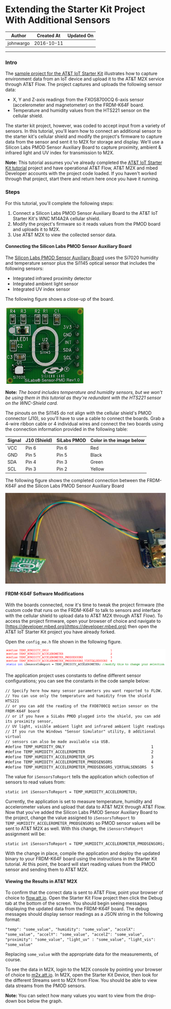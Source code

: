 
# Extending the Starter Kit Project With Additional Sensors

|   Author   | Created At  | Updated On  |
| ---------- | ----------- | ----------- |
| johnwargo  | 2016-10-11  |             |

------

### Intro

The [sample project for the AT&T IoT Starter Kit](https://starterkit.att.com/quickstart) illustrates how to capture environment data from an IoT device and upload it to the AT&T M2X service through AT&T Flow. The project captures and uploads the following sensor data:

+ X, Y and Z-axis readings from the FXOS8700CQ 6-axis sensor (accelerometer and magnetometer) on the FRDM-K64F board.
+ Temperature and humidity values from the HTS221 sensor on the cellular shield.

The starter kit project, however, was coded to accept input from a variety of sensors. In this tutorial, you'll learn how to connect an additional sensor to the starter kit's cellular shield and modify the project's firmware to capture data from the sensor and sent it to M2X for storage and display. We'll use a Silicon Labs PMOD Sensor Auxiliary Board to capture proximity, ambient & infrared light and UV index for transmission to M2X.

**Note:** This tutorial assumes you've already completed the [AT&T IoT Starter Kit tutorial](https://starterkit.att.com/quickstart) project and have operational AT&T Flow, AT&T M2X and mbed Developer accounts with the project code loaded. If you haven't worked through that project, start there and return here once you have it running. 
 
### Steps

For this tutorial, you'll complete the following steps:

1. Connect a Silicon Labs PMOD Sensor Auxiliary Board to the AT&T IoT Starter Kit's WNC M14A2A cellular shield.
2. Modify the project's firmware so it reads values from the PMOD board and uploads it to M2X.
3. Use AT&T M2X to view the collected sensor data.  

#### Connecting the Silicon Labs PMOD Sensor Auxiliary Board

The [Silicon Labs PMOD Sensor Auxiliary Board](http://www.silabs.com/products/sensors/pages/sensor-pmod.aspx) uses the Si7020 humidity and temperature sensor plus the Si1145 optical sensor that includes the following sensors:

+ Integrated infrared proximity detector
+ Integrated ambient light sensor
+ Integrated UV index sensor   

The following figure shows a close-up of the board.
 
![alt text](../images/extending-starter-kit-project-with-additional-sensors/figure-01.png "Silicon Labs PMOD Sensor Auxiliary Board")

**Note:** *The board includes temperature and humidity sensors, but we won't be using them in this tutorial as they're redundant with the HTS221 sensor on the WNC-Shield card.*

The pinouts on the Si1145 do not align with the cellular shield's PMOD connector (J10), so you'll have to use a cable to connect the boards. Grab a 4-wire ribbon cable or 4 individual wires and connect the two boards using the connection information provided in the following table:

| Signal | J10 (Shield) | SiLabs PMOD | Color in the image below |
| ------ | ------------ | ----------- | ------------------------ |
| VCC    | Pin 6        | Pin 6       | Red                      |
| GND    | Pin 5        | Pin 5       | Black                    |
| SDA    | Pin 4        | Pin 3       | Green                    |
| SCL    | Pin 3        | Pin 2       | Yellow                   |
 
The following figure shows the completed connection between the FRDM-K64F and the Silicon Labs PMOD Sensor Auxiliary Board  

![alt text](../images/extending-starter-kit-project-with-additional-sensors/figure-02.png "A completed connection between the FRDM-K64F and the Silicon Labs PMOD Sensor Auxiliary Board")

#### FRDM-K64F Software Modifications

With the boards connected, now it's time to tweak the project firmware (the custom code that runs on the FRDM-K64F to talk to sensors and interface with the cellular shield to upload data to AT&T M2X through AT&T Flow). To access the project firmware, open your browser of choice and navigate to [https://developer.mbed.org](https://developer.mbed.org) then open the AT&T IoT Starter Kit project you have already forked. 

Open the `config_me.h` file shown in the following figure.

![alt text](../images/extending-starter-kit-project-with-additional-sensors/figure-03.png "mbed Development Environment")  

The application project uses constants to define different sensor configurations; you can see the constants in the code sample below:
 
	// Specify here how many sensor parameters you want reported to FLOW.
	// You can use only the temperature and humidity from the shield HTS221
	// or you can add the reading of the FXO8700CQ motion sensor on the FRDM-K64F board
	// or if you have a SiLabs PMOD plugged into the shield, you can add its proximity sensor,
	// UV light, visible ambient light and infrared ambient light readings
	// If you run the Windows "Sensor Simulator" utility, 8 additional virtual
	// sensors can also be made available via USB.
	#define TEMP_HUMIDITY_ONLY                                      1
	#define TEMP_HUMIDITY_ACCELEROMETER                             2
	#define TEMP_HUMIDITY_ACCELEROMETER_GPS                         3
	#define TEMP_HUMIDITY_ACCELEROMETER_PMODSENSORS                 4
	#define TEMP_HUMIDITY_ACCELEROMETER_PMODSENSORS_VIRTUALSENSORS  5

The value for `iSensorsToReport` tells the application which collection of sensors to read values from:

	static int iSensorsToReport = TEMP_HUMIDITY_ACCELEROMETER;   

Currently, the application is set to measure temperature, humidity and accelerometer values and upload that data to AT&T M2X through AT&T Flow. Now that you've added the Silicon Labs PMOD Sensor Auxiliary Board to the project, change the value assigned to `iSensorsToReport` to `TEMP_HUMIDITY_ACCELEROMETER_PMODSENSORS` so PMOD sensor values will be sent to AT&T M2X as well. With this change, the `iSensorsToReport` assignment will be: 
 
	static int iSensorsToReport = TEMP_HUMIDITY_ACCELEROMETER_PMODSENSORS;

With the change in place, compile the application and deploy the updated binary to your FRDM-K64F board using the instructions in the Starter Kit tutorial. At this point, the board will start reading values from the PMOD sensor and sending them to AT&T M2X.

#### Viewing the Results in AT&T M2X

To confirm that the correct data is sent to AT&T Flow, point your browser of choice to [flow.att.io](https://flow.att.io/). Open the Starter Kit Flow project then click the Debug tab at the bottom of the screen. You should begin seeing messages displaying the updated data from the FRDM-K64F board. The debug messages should display sensor readings as a JSON string in the following format:

	"temp": "some_value", "humidity": "some_value", "accelX": "some_value", "accelY": "some_value", "accelZ": "some_value", "proximity": "some_value", "light_uv" : "some_value", "light_vis": "some_value"

Replacing `some_value` with the appropriate data for the measurements, of course.

To see the data in M2X, login to the M2X console by pointing your browser of choice to [m2x.att.io](https://m2x.att.com/). In M2X, open the Starter Kit Device, then look for the different Streams sent to M2X from Flow. You should be able to view data streams from the PMOD sensors.  

**Note:** You can select how many values you want to view from the drop-down box below the graph.
